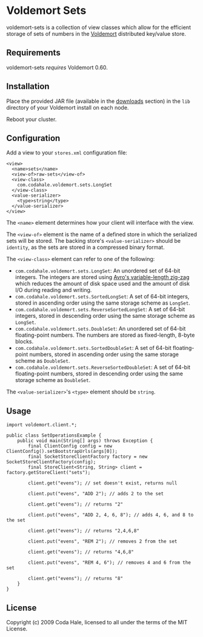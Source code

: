 Voldemort Sets
==============

voldemort-sets is a collection of view classes which allow for the efficient
storage of sets of numbers in the [Voldemort](http://project-voldemort.com/)
distributed key/value store.

Requirements
------------

voldemort-sets *requires* Voldemort 0.60.


Installation
------------

Place the provided JAR file (available in the
[downloads](http://github.com/codahale/voldemort-sets/downloads) section) in
the `lib` directory of your Voldemort install on each node.

Reboot your cluster.


Configuration
-------------

Add a view to your `stores.xml` configuration file:

    <view>
      <name>sets</name>
      <view-of>raw-sets</view-of>
      <view-class>
        com.codahale.voldemort.sets.LongSet
      </view-class>
      <value-serializer>
        <type>string</type>
      </value-serializer>
    </view>

The `<name>` element determines how your client will interface with the view.

The `<view-of>` element is the name of a defined store in which the serialized
sets will be stored. The backing store's `<value-serializer>` should be
`identity`, as the sets are stored in a compressed binary format.

The `<view-class>` element can refer to one of the following:

* `com.codahale.voldemort.sets.LongSet`: An unordered set of 64-bit integers.
  The integers are stored using [Avro's variable-length zig-zag](http://hadoop.apache.org/avro/docs/current/spec.html#binary_encode_primitive)
  which reduces the amount of disk space used and the amount of disk I/O during
  reading and writing.
* `com.codahale.voldemort.sets.SortedLongSet`: A set of 64-bit integers, stored
  in ascending order using the same storage scheme as `LongSet`.
* `com.codahale.voldemort.sets.ReverseSortedLongSet`: A set of 64-bit integers,
  stored in descending order using the same storage scheme as `LongSet`.
* `com.codahale.voldemort.sets.DoubleSet`: An unordered set of 64-bit
  floating-point numbers. The numbers are stored as fixed-length, 8-byte blocks.
* `com.codahale.voldemort.sets.SortedDoubleSet`: A set of 64-bit floating-point
  numbers, stored in ascending order using the same storage scheme as `DoubleSet`.
* `com.codahale.voldemort.sets.ReverseSortedDoubleSet`: A set of 64-bit
  floating-point numbers, stored in descending order using the same storage
  scheme as `DoubleSet`.


The `<value-serializer>`'s `<type>` element should be `string`.


Usage
-----

    import voldemort.client.*;
    
    public class SetOperationsExample {
        public void main(String[] args) throws Exception {
            final ClientConfig config = new ClientConfig().setBootstrapUrls(args[0]);
            final SocketStoreClientFactory factory = new SocketStoreClientFactory(config);
            final StoreClient<String, String> client = factory.getStoreClient("sets");
            
            client.get("evens"); // set doesn't exist, returns null
            
            client.put("evens", "ADD 2"); // adds 2 to the set
            
            client.get("evens"); // returns "2"
            
            client.put("evens", "ADD 2, 4, 6, 8"); // adds 4, 6, and 8 to the set
            
            client.get("evens"); // returns "2,4,6,8"
            
            client.put("evens", "REM 2"); // removes 2 from the set
            
            client.get("evens"); // returns "4,6,8"
            
            client.put("evens", "REM 4, 6"); // removes 4 and 6 from the set
            
            client.get("evens"); // returns "8"
        }
    }


License
-------

Copyright (c) 2009 Coda Hale, licensed to all under the terms of the MIT License.